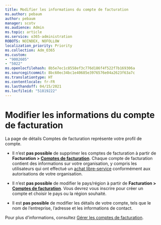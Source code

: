 ```yaml
---
title: Modifier les informations du compte de facturation
ms.author: pebaum
author: pebaum
manager: scotv
ms.audience: Admin
ms.topic: article
ms.service: o365-administration
ROBOTS: NOINDEX, NOFOLLOW
localization_priority: Priority
ms.collection: Adm_O365
ms.custom:
- "9002605"
- "5022"
ms.openlocfilehash: 8b5e7ec1c8558ef3c776d186f4f522f7b169306a
ms.sourcegitcommit: 8bc60ec34bc1e40685e3976576e04a2623f63a7c
ms.translationtype: HT
ms.contentlocale: fr-FR
ms.lasthandoff: 04/15/2021
ms.locfileid: "51819222"
---
```

# <a name="change-billing-account-information"></a>Modifier les informations du compte de facturation

La page de détails Comptes de facturation représente votre profil de compte.

- Il n’est **pas possible** de supprimer les comptes de facturation à partir de **Facturation > [Comptes de facturation](https://go.microsoft.com/fwlink/p/?linkid=2084771)**. Chaque compte de facturation contient des informations sur votre organisation, y compris les utilisateurs qui ont effectué un [achat libre-service](https://docs.microsoft.com/microsoft-365/commerce/subscriptions/manage-self-service-purchases-admins) conformément aux autorisations de votre organisation. 

- Il n’est **pas possible** de modifier le pays/région à partir de **Facturation > [Comptes de facturation](https://go.microsoft.com/fwlink/p/?linkid=2084771)**. Vous devrez vous inscrire pour créer un compte et choisir le pays ou la région souhaité. 

- Il est **pas possible** de modifier les détails de votre compte, tels que le nom de l’entreprise, l’adresse et les informations de contact. 

Pour plus d’informations, consultez [Gérer les comptes de facturation](https://docs.microsoft.com/microsoft-365/commerce/manage-billing-accounts). 
